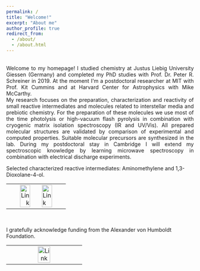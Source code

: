 ```yaml
---
permalink: /
title: "Welcome!"
excerpt: "About me"
author_profile: true
redirect_from: 
  - /about/
  - /about.html
---
```



<p style='text-align: justify;'> 
<br/>Welcome to my homepage! I studied chemistry at Justus Liebig University Giessen (Germany) and completed my PhD studies with Prof. Dr. Peter R. Schreiner in 2019. 
At the moment I'm a postdoctoral researcher at MIT with Prof. Kit Cummins and at Harvard Center for Astrophysics with Mike McCarthy.<br/>
My research focuses on the preparation, characterization and reactivity of small reactive intermediates and molecules related to interstellar media and prebiotic chemistry. 
For the preparation of these molecules we use most of the time photolysis or high-vacuum flash pyrolysis in combination with cryogenic matrix isolation spectroscopy (IR and UV/Vis). 
All prepared molecular structures are validated by comparison of experimental and computed properties. Suitable molecular precursors are synthesized in the lab. 
During my postdoctoral stay in Cambridge I will extend my spectroscopic knowledge by learning microwave spectroscopy in combination with electrical discharge experiments.</p>


Selected characterized reactive intermediates: Aminomethylene and 1,3-Dioxolane-4-ol.<br/>


<style>
table, th, td {
  border: transparent;
}
</style>
<table>
  <tr>
    <td style="width:45%;" align="right" valign="middle"><a href="http://doi.org/10.1002/anie.201800679"><img src="https://AKEckhardt.github.io/images/ACIE.png" alt="Link" width="70%" height="auto%" align="middle"></a></td>
    <td style="width:10%;" align="center" valign="middle"></td>
	<td style="width:45%;" align="left" valign="middle"><a href="http://doi.org/10.1021/jacs.8b07480"><img src="https://AKEckhardt.github.io/images/JACS.png" alt="Link" width="70%" height="auto%" align="middle"></a></td>
  </tr>
</table><br/>


I gratefully acknowledge funding from the Alexander von Humboldt Foundation.<br/>


<table>
  <tr>
    <td style="width:33%;" align="center" valign="middle"></td>
    <td style="width:33%;" align="center" valign="middle"><a href="http://www.humboldt-foundation.de"><img src="https://AKEckhardt.github.io/images/Humboldt.png" alt="Link" width="80%" height="auto%" align="middle"></a></td>
    <td style="width:33%;" align="center" valign="middle"></td>
  </tr>
</table><br/><br/>



